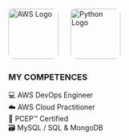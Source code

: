 <p align="left" style="margin-top: 20px;">
  <img src="https://github.com/user-attachments/assets/3f5fc134-4947-441e-b3b6-fb5e21f0b045" 
       alt="AWS Logo" 
       style="width:100px; margin-right:20px; border-radius:10px;">
  <img src="https://github.com/user-attachments/assets/b542d7a7-0942-4483-a97e-6903399b4df1" 
       alt="Python Logo" 
       style="width:100px; border-radius:10px;">
</p>

<h3 align="left">MY COMPETENCES</h3>

<ul align="left" style="list-style-type: none; padding: 0;">
  <li>💻 AWS DevOps Engineer</li>
  <li>☁️ AWS Cloud Practitioner</li>
  <li>🐍 PCEP™ Certified</li>
  <li>🗃️ MySQL / SQL & MongoDB</li>
</ul>



